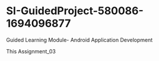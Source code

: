 # SI-GuidedProject-580086-1694096877
Guided Learning Module- Android Application Development

This Assignment_03
